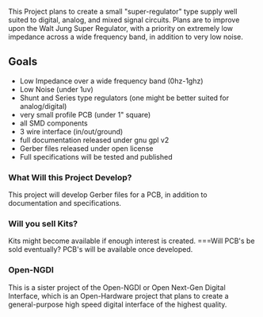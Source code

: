 This Project plans to create a small "super-regulator" type supply well suited to digital, analog, and mixed signal circuits. Plans are to improve upon the Walt Jung Super Regulator, with a priority on extremely low impedance across a wide frequency band, in addition to very low noise.

## Goals ##
  * Low Impedance over a wide frequency band (0hz-1ghz)
  * Low Noise (under 1uv)
  * Shunt and Series type regulators (one might be better suited for analog/digital)
  * very small profile PCB (under 1" square)
  * all SMD components
  * 3 wire interface (in/out/ground)
  * full documentation released under gnu gpl v2
  * Gerber files released under open license
  * Full specifications will be tested and published


### What Will this Project Develop? ###
This project will develop Gerber files for a PCB, in addition to documentation and specifications.
### Will you sell Kits? ###
Kits might become available if enough interest is created.
===Will PCB's be sold eventually?
PCB's will be available once developed.

### Open-NGDI ###
This is a sister project of the Open-NGDI or Open Next-Gen Digital Interface, which is an Open-Hardware project that plans to create a general-purpose high speed digital interface of the highest quality.